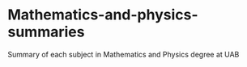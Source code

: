 # Mathematics-and-physics-summaries
Summary of each subject in Mathematics and Physics degree at UAB

